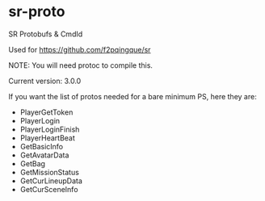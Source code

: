 # sr-proto
SR Protobufs & CmdId

Used for https://github.com/f2pqingque/sr

NOTE: You will need protoc to compile this.

Current version: 3.0.0

If you want the list of protos needed for a bare minimum PS, here they are:

- PlayerGetToken
- PlayerLogin
- PlayerLoginFinish
- PlayerHeartBeat
- GetBasicInfo
- GetAvatarData
- GetBag
- GetMissionStatus
- GetCurLineupData
- GetCurSceneInfo

